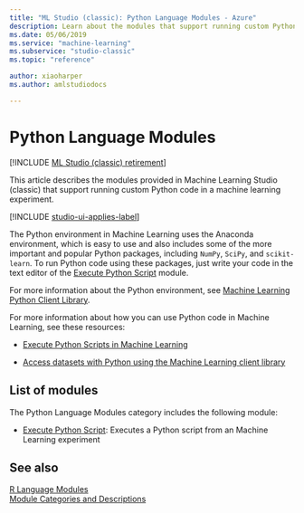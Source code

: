 ```yaml
---
title: "ML Studio (classic): Python Language Modules - Azure"
description: Learn about the modules that support running custom Python code in a machine learning experiment.
ms.date: 05/06/2019
ms.service: "machine-learning"
ms.subservice: "studio-classic"
ms.topic: "reference"

author: xiaoharper
ms.author: amlstudiodocs

---
```

# Python Language Modules

[!INCLUDE [ML Studio (classic) retirement](./includes/machine-learning-studio-classic-deprecation.md)]

This article describes the modules provided in Machine Learning Studio (classic) that support running custom Python code in a machine learning experiment.

[!INCLUDE [studio-ui-applies-label](./includes/studio-ui-applies-label.md)]

The Python environment in Machine Learning uses the Anaconda environment, which is easy to use and also includes some of the more important and popular Python packages, including `NumPy`, `SciPy`, and `scikit-learn`. To run Python code using these packages, just write your code in the text editor of the [Execute Python Script](execute-python-script.md) module. 


For more information about the Python environment, see [Machine Learning Python Client Library](https://pypi.python.org/pypi/azureml/0.1.1).  

For more information about how you can use Python code in Machine Learning, see these resources:

- [Execute Python Scripts in Machine Learning](/azure/machine-learning/classic/execute-python-scripts)

- [Access datasets with Python using the Machine Learning client library](/azure/machine-learning/machine-learning-python-data-access)

## List of modules

The Python Language Modules category includes the following module:
+ [Execute Python Script](execute-python-script.md): Executes a Python script from an Machine Learning experiment

## See also

 [R Language Modules](r-language-modules.md)   
 [Module Categories and Descriptions](machine-learning-module-descriptions.md)
